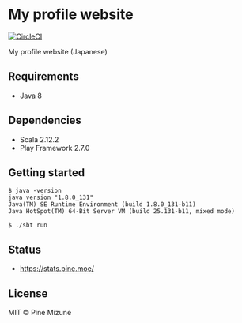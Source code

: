 # My profile website
[![CircleCI](https://circleci.com/gh/pine/profile-website/tree/master.svg?style=shield)](https://circleci.com/gh/pine/profile-website/tree/master)

My profile website (Japanese)

## Requirements

- Java 8

## Dependencies

- Scala 2.12.2
- Play Framework 2.7.0

## Getting started

```
$ java -version
java version "1.8.0_131"
Java(TM) SE Runtime Environment (build 1.8.0_131-b11)
Java HotSpot(TM) 64-Bit Server VM (build 25.131-b11, mixed mode)

$ ./sbt run
```

## Status
- https://stats.pine.moe/

## License
MIT &copy; Pine Mizune
